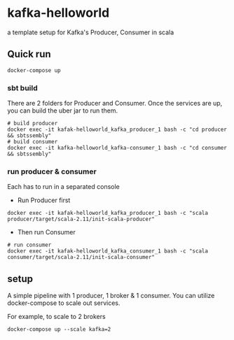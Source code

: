 # kafka-helloworld
a template setup for Kafka's Producer, Consumer in scala

## Quick run
```shell
docker-compose up
```
### sbt build
There are 2 folders for Producer and Consumer. Once the services are up, you can build the uber jar to run them.
```shell
# build producer
docker exec -it kafak-helloworld_kafka_producer_1 bash -c "cd producer && sbtssembly"
# build consumer
docker exec -it kafka-helloworld_kafka-consumer_1 bash -c "cd consumer && sbtssembly"
```
### run producer & consumer
Each has to run in a separated console

* Run Producer first
```shell
docker exec -it kafak-helloworld_kafka_producer_1 bash -c "scala producer/target/scala-2.11/init-scala-producer"
```
* Then run Consumer
```shell
# run consumer
docker exec -it kafak-helloworld_kafka_consumer_1 bash -c "scala consumer/target/scala-2.11/init-scala-consumer"
```

## setup
A simple pipeline with 1 producer, 1 broker & 1 consumer. You can utilize docker-compose to scale out services.

For example, to scale to 2 brokers
```shell
docker-compose up --scale kafka=2
```
